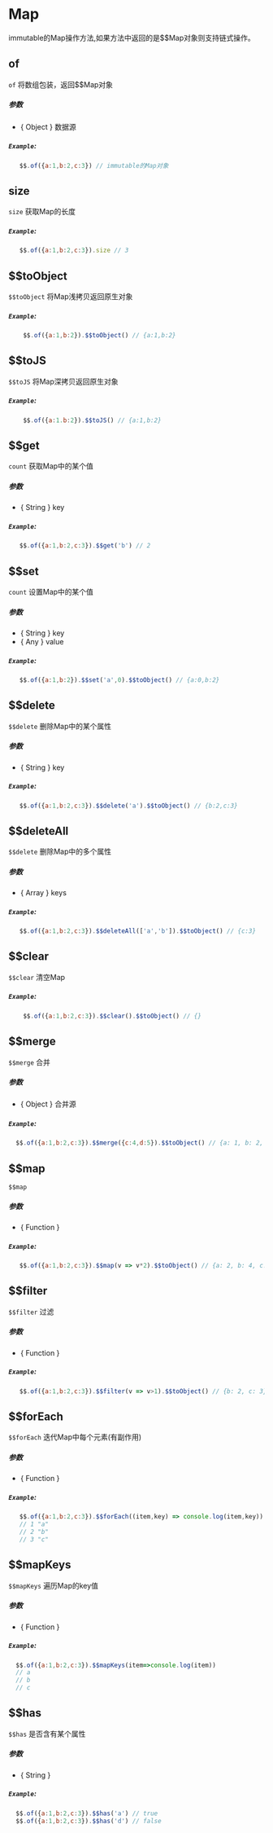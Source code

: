 # Map
immutable的Map操作方法,如果方法中返回的是$$Map对象则支持链式操作。

## of
`of` 将数组包装，返回$$Map对象
##### 参数
* { Object } 数据源
##### `Example`:
```js
   $$.of({a:1,b:2,c:3}) // immutable的Map对象
```

## size
`size` 获取Map的长度
##### `Example`:
```js
   $$.of({a:1,b:2,c:3}).size // 3
```

## $$toObject
`$$toObject` 将Map浅拷贝返回原生对象
##### `Example`:
```js
    $$.of({a:1,b:2}).$$toObject() // {a:1,b:2}
```


## $$toJS
`$$toJS` 将Map深拷贝返回原生对象
##### `Example`:
```js
    $$.of({a:1.b:2}).$$toJS() // {a:1,b:2}
```


## $$get
`count` 获取Map中的某个值
##### 参数
* { String } key
##### `Example`:
```js
   $$.of({a:1,b:2,c:3}).$$get('b') // 2
```

## $$set
`count` 设置Map中的某个值
##### 参数
* { String } key
* { Any } value
##### `Example`:
```js
   $$.of({a:1,b:2}).$$set('a',0).$$toObject() // {a:0,b:2}
```


## $$delete
`$$delete` 删除Map中的某个属性
##### 参数
* { String } key
##### `Example`:
```js
   $$.of({a:1,b:2,c:3}).$$delete('a').$$toObject() // {b:2,c:3}
```

## $$deleteAll
`$$delete` 删除Map中的多个属性
##### 参数
* { Array<String> } keys
##### `Example`:
```js
   $$.of({a:1,b:2,c:3}).$$deleteAll(['a','b']).$$toObject() // {c:3}
```


## $$clear
`$$clear` 清空Map

##### `Example`:
```js
    $$.of({a:1,b:2,c:3}).$$clear().$$toObject() // {}
```


## $$merge
`$$merge` 合并
##### 参数
* { Object } 合并源
##### `Example`:
```js
  $$.of({a:1,b:2,c:3}).$$merge({c:4,d:5}).$$toObject() // {a: 1, b: 2, c: 4, d: 5}
```

## $$map
`$$map` 
##### 参数
* { Function }
##### `Example`:
```js
   $$.of({a:1,b:2,c:3}).$$map(v => v*2).$$toObject() // {a: 2, b: 4, c: 6}
```


## $$filter
`$$filter` 过滤
##### 参数
* { Function }
##### `Example`:
```js
   $$.of({a:1,b:2,c:3}).$$filter(v => v>1).$$toObject() // {b: 2, c: 3}
```

## $$forEach
`$$forEach` 迭代Map中每个元素(有副作用)
##### 参数
* { Function }
##### `Example`:
```js
   $$.of({a:1,b:2,c:3}).$$forEach((item,key) => console.log(item,key))
   // 1 "a"
   // 2 "b"
   // 3 "c"
```


## $$mapKeys
`$$mapKeys` 遍历Map的key值
##### 参数
* { Function }
##### `Example`:
```js
  $$.of({a:1,b:2,c:3}).$$mapKeys(item=>console.log(item))
  // a
  // b
  // c
```

## $$has
`$$has` 是否含有某个属性
##### 参数
* { String }
##### `Example`:
```js
  $$.of({a:1,b:2,c:3}).$$has('a') // true
  $$.of({a:1,b:2,c:3}).$$has('d') // false
```